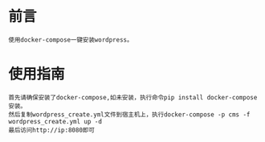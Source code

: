 # 前言
	使用docker-compose一键安装wordpress。

# 使用指南
	首先请确保安装了docker-compose,如未安装，执行命令pip install docker-compose安装。
	然后复制wordpress_create.yml文件到宿主机上，执行docker-compose -p cms -f wordpress_create.yml up -d
	最后访问http://ip:8080即可